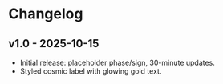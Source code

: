 # Changelog

## v1.0 - 2025-10-15
- Initial release: placeholder phase/sign, 30-minute updates.
- Styled cosmic label with glowing gold text.
